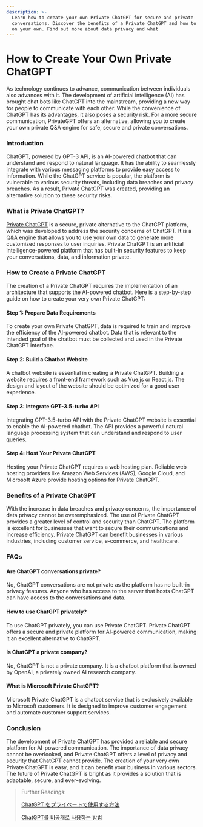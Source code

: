 ```yaml
---
description: >-
  Learn how to create your own Private ChatGPT for secure and private
  conversations. Discover the benefits of a Private ChatGPT and how to host one
  on your own. Find out more about data privacy and what
---
```


# How to Create Your Own Private ChatGPT

As technology continues to advance, communication between individuals also advances with it. The development of artificial intelligence (AI) has brought chat bots like ChatGPT into the mainstream, providing a new way for people to communicate with each other. While the convenience of ChatGPT has its advantages, it also poses a security risk. For a more secure communication, PrivateGPT offers an alternative, allowing you to create your own private Q\&A engine for safe, secure and private conversations.

### Introduction

ChatGPT, powered by GPT-3 API, is an AI-powered chatbot that can understand and respond to natural language. It has the ability to seamlessly integrate with various messaging platforms to provide easy access to information. While the ChatGPT service is popular, the platform is vulnerable to various security threats, including data breaches and privacy breaches. As a result, Private ChatGPT was created, providing an alternative solution to these security risks.

### What is Private ChatGPT?

[Private ChatGPT](https://docs.kanaries.net/tutorials/ChatGPT/privategpt) is a secure, private alternative to the ChatGPT platform, which was developed to address the security concerns of ChatGPT. It is a Q\&A engine that allows you to use your own data to generate more customized responses to user inquiries. Private ChatGPT is an artificial intelligence-powered platform that has built-in security features to keep your conversations, data, and information private.

### How to Create a Private ChatGPT

The creation of a Private ChatGPT requires the implementation of an architecture that supports the AI-powered chatbot. Here is a step-by-step guide on how to create your very own Private ChatGPT:

#### Step 1: Prepare Data Requirements

To create your own Private ChatGPT, data is required to train and improve the efficiency of the AI-powered chatbot. Data that is relevant to the intended goal of the chatbot must be collected and used in the Private ChatGPT interface.

#### Step 2: Build a Chatbot Website

A chatbot website is essential in creating a Private ChatGPT. Building a website requires a front-end framework such as Vue.js or React.js. The design and layout of the website should be optimized for a good user experience.

#### Step 3: Integrate GPT-3.5-turbo API

Integrating GPT-3.5-turbo API with the Private ChatGPT website is essential to enable the AI-powered chatbot. The API provides a powerful natural language processing system that can understand and respond to user queries.

#### Step 4: Host Your Private ChatGPT

Hosting your Private ChatGPT requires a web hosting plan. Reliable web hosting providers like Amazon Web Services (AWS), Google Cloud, and Microsoft Azure provide hosting options for Private ChatGPT.

### Benefits of a Private ChatGPT

With the increase in data breaches and privacy concerns, the importance of data privacy cannot be overemphasized. The use of Private ChatGPT provides a greater level of control and security than ChatGPT. The platform is excellent for businesses that want to secure their communications and increase efficiency. Private ChatGPT can benefit businesses in various industries, including customer service, e-commerce, and healthcare.

### FAQs

#### Are ChatGPT conversations private?

No, ChatGPT conversations are not private as the platform has no built-in privacy features. Anyone who has access to the server that hosts ChatGPT can have access to the conversations and data.

#### How to use ChatGPT privately?

To use ChatGPT privately, you can use Private ChatGPT. Private ChatGPT offers a secure and private platform for AI-powered communication, making it an excellent alternative to ChatGPT.

#### Is ChatGPT a private company?

No, ChatGPT is not a private company. It is a chatbot platform that is owned by OpenAI, a privately owned AI research company.

#### What is Microsoft Private ChatGPT?

Microsoft Private ChatGPT is a chatbot service that is exclusively available to Microsoft customers. It is designed to improve customer engagement and automate customer support services.

### Conclusion

The development of Private ChatGPT has provided a reliable and secure platform for AI-powered communication. The importance of data privacy cannot be overlooked, and Private ChatGPT offers a level of privacy and security that ChatGPT cannot provide. The creation of your very own Private ChatGPT is easy, and it can benefit your business in various sectors. The future of Private ChatGPT is bright as it provides a solution that is adaptable, secure, and ever-evolving.

> Further Readings:
>
> [ChatGPT をプライベートで使用する方法](https://docs.kanaries.net/ja/tutorials/ChatGPT/privategpt)
>
> [ChatGPT를 비공개로 사용하는 방법](https://docs.kanaries.net/ko/tutorials/ChatGPT/privategpt)
